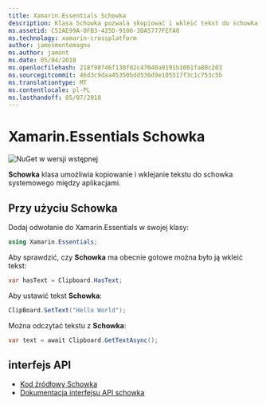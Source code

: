 ```yaml
---
title: Xamarin.Essentials Schowka
description: Klasa Schowka pozwala skopiować i wkleić tekst do schowka systemowego między aplikacjami.
ms.assetid: C52AE99A-0FB3-425D-9106-3DA5777FEFA0
ms.technology: xamarin-crossplatform
author: jamesmontemagno
ms.author: jamont
ms.date: 05/04/2018
ms.openlocfilehash: 218f90746f130f02c47040a9191b1001fa80c203
ms.sourcegitcommit: 46d3c9daa45350bdd536d9e105517f3c1c753c5b
ms.translationtype: MT
ms.contentlocale: pl-PL
ms.lasthandoff: 05/07/2018
---
```

# <a name="xamarinessentials-clipboard"></a>Xamarin.Essentials Schowka

![NuGet w wersji wstępnej](~/media/shared/pre-release.png)

**Schowka** klasa umożliwia kopiowanie i wklejanie tekstu do schowka systemowego między aplikacjami.

## <a name="using-clipboard"></a>Przy użyciu Schowka

Dodaj odwołanie do Xamarin.Essentials w swojej klasy:

```csharp
using Xamarin.Essentials;
```

Aby sprawdzić, czy **Schowka** ma obecnie gotowe można było ją wkleić tekst:

```csharp
var hasText = Clipboard.HasText;
```

Aby ustawić tekst **Schowka**:

```csharp
ClipBoard.SetText("Hello World");
```

Można odczytać tekstu z **Schowka**:

```csharp
var text = await Clipboard.GetTextAsync();
```

## <a name="api"></a>interfejs API

- [Kod źródłowy Schowka](https://github.com/xamarin/Essentials/tree/master/Essentials/Clipboard)
- [Dokumentacja interfejsu API schowka](xref:Xamarin.Essentials.Clipboard)

